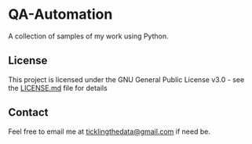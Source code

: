 # QA-Automation

A collection of samples of my work using Python.

## License

This project is licensed under the GNU General Public License v3.0 - see the [LICENSE.md](LICENSE.md) file for details

## Contact

Feel free to email me at ticklingthedata@gmail.com if need be.
